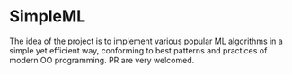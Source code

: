 # SimpleML

The idea of the project is to implement various popular ML algorithms in a simple yet efficient way, conforming to best patterns and practices of modern OO programming. PR are very welcomed.
